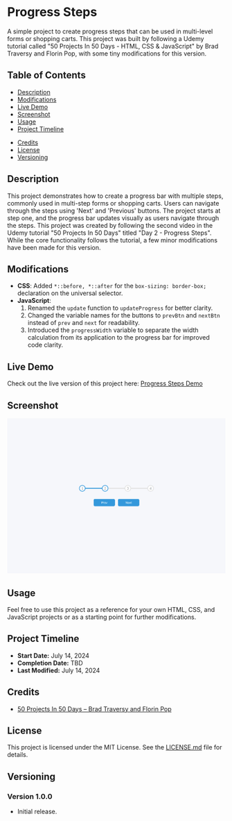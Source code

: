 # Progress Steps

A simple project to create progress steps that can be used in multi-level forms or shopping carts. This project was built by following a Udemy tutorial called "50 Projects In 50 Days - HTML, CSS & JavaScript" by Brad Traversy and Florin Pop, with some tiny modifications for this version.

## Table of Contents
- [Description](#description)
- [Modifications](#modifications)
- [Live Demo](#live-demo)
- [Screenshot](#screenshot)
- [Usage](#usage)
- [Project Timeline](#project-timeline)
<!-- - [To-Do](#to-do) -->
- [Credits](#credits)
- [License](#license)
- [Versioning](#versioning)

## Description

This project demonstrates how to create a progress bar with multiple steps, commonly used in multi-step forms or shopping carts. Users can navigate through the steps using 'Next' and 'Previous' buttons. The project starts at step one, and the progress bar updates visually as users navigate through the steps. This project was created by following the second video in the Udemy tutorial "50 Projects In 50 Days" titled "Day 2 - Progress Steps". While the core functionality follows the tutorial, a few minor modifications have been made for this version.

## Modifications

- **CSS**: Added `*::before, *::after` for the `box-sizing: border-box;` declaration on the universal selector.
- **JavaScript**:
  1. Renamed the `update` function to `updateProgress` for better clarity.
  2. Changed the variable names for the buttons to `prevBtn` and `nextBtn` instead of `prev` and `next` for readability.
  3. Introduced the `progressWidth` variable to separate the width calculation from its application to the progress bar for improved code clarity.

## Live Demo

Check out the live version of this project here: [Progress Steps Demo](https://chris-cartaya.github.io/02-progress-steps/)

## Screenshot

!['Progress Steps' Screenshot](images/02-progress-steps.png)

## Usage

Feel free to use this project as a reference for your own HTML, CSS, and JavaScript projects or as a starting point for further modifications.


## Project Timeline

- **Start Date:** July 14, 2024
- **Completion Date:** TBD
- **Last Modified:** July 14, 2024

<!-- 
## To-Do

- [ ] Add any to-do's here.
-->

## Credits

- [50 Projects In 50 Days &ndash; Brad Traversy and Florin Pop](https://www.udemy.com/course/50-projects-50-days/?couponCode=LETSLEARNNOWPP)

## License

This project is licensed under the MIT License. See the [LICENSE.md](./LICENSE.md) file for details.

## Versioning

### Version 1.0.0
- Initial release.
